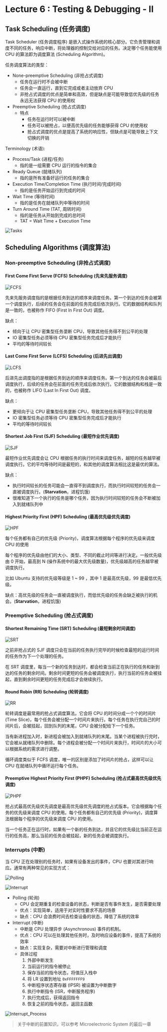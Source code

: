 # Lecture 6 : Testing & Debugging - II

## Task Scheduling (任务调度)

Task Scheduler (任务调度程序) 是嵌入式操作系统的核心部分。它负责管理和调度不同的任务，响应中断，将处理器的控制交给对应的任务。决定哪个任务能使用 CPU 的算法即为调度算法 (Scheduling Algorithm)。

任务调度算法的类型：

- None-preemptive Scheduling (非抢占式调度)
  - 任务在运行时不会被中断
  - 任务会一直运行，直到它完成或者主动放弃 CPU
  - 非抢占式调度的优点是简单和高效，但是缺点是可能导致低优先级的任务永远无法获得 CPU 的使用权
- Preemptive Scheduling (抢占式调度)
  - 特点
    - 任务在运行时可以被中断
    - 任务可以被抢占，以便高优先级的任务能够获得 CPU 的使用权
    - 抢占式调度的优点是提高了系统的响应性，但缺点是可能导致上下文切换的开销

Terminology (术语):

- Process/Task (进程/任务)
  - 指的是一组需要 CPU 运行的指令的集合
- Ready Queue (就绪队列)
  - 指的是所有准备好运行的任务的集合
- Execution Time/Completion Time (执行时间/完成时间)
  - 指的是任务开始运行到完成的时间
- Wait Time (等待时间)
  - 指的是任务在就绪队列中等待的时间
- Turn Around Time (TAT, 周转时间)
  - 指的是任务从开始到完成的总时间
  - TAT = Wait Time + Execution Time

![Tasks](Lecture6.assets/1743410326217.png)

## Scheduling Algorithms (调度算法)

### Non-preemptive Scheduling (非抢占式调度)

#### First Come First Serve (FCFS) Scheduling (先来先服务调度)

![FCFS](Lecture6.assets/1743410706626.png)

先来先服务调度指的是根据任务到达的顺序来调度任务。第一个到达的任务会被第一个调度执行，后续的任务会在前面的任务完成后依次执行。它的数据结构和队列是一致的，也被称作 FIFO (First In First Out) 调度。

缺点：

- 倾向于让 CPU 密集型任务垄断 CPU，导致其他任务得不到公平的处理
- IO 密集型任务必须等待 CPU 密集型任务完成后才能执行
- 平均的等待时间较长

#### Last Come First Serve (LCFS) Scheduling (后进先出调度)

![LCFS](Lecture6.assets/1743410963671.png)

后进先出调度指的是根据任务到达的顺序来调度任务。第一个到达的任务会被最后调度执行，后续的任务会在前面的任务完成后依次执行。它的数据结构和栈是一致的，也被称作 LIFO (Last In First Out) 调度。

缺点：

- 更倾向于让 CPU 密集型任务垄断 CPU，导致其他任务得不到公平的处理
- IO 密集型任务必须等待 CPU 密集型任务完成后才能执行
- 平均的等待时间较长

#### Shortest Job First (SJF) Scheduling (最短作业优先调度)

![SJF](Lecture6.assets/1743411323166.png)

最短作业优先调度会让 CPU 根据任务的执行时间来调度任务，越短的任务越早被调度执行。它的平均等待时间是最短的，和其他的调度算法相比这是最优的算法。

缺点：

- 执行时间较长的任务可能会一直得不到调度执行，而执行时间较短的任务会一直被调度执行。(**Starvation**，进程饥饿)
- 很难知道下一个执行的任务是哪个任务，因为执行时间较短的任务会不断被加入到就绪队列中

#### Highest Priority First (HPF) Scheduling (最高优先级优先调度)

![HPF](Lecture6.assets/1743411518287.png)

每个任务都有自己的优先级 (Priority)，调度算法根据每个程序的优先级来调度 CPU 的使用

每个程序的优先级由他们的大小、类型、不同的截止时间等进行决定。一般优先级由 0 开始，最高到 N (操作系统中的最大优先级数量)，优先级越高的任务越早被调度执行。

比如 Ubuntu 支持的优先级等级是 1 ~ 99 ，其中 1 是最高优先级，99 是最低优先级。

缺点：高优先级的任务会一直被调度执行，而低优先级的任务会缺乏被执行的机会。(**Starvation**，进程饥饿)

### Preemptive Scheduling (抢占式调度)

#### Shortest Remaining Time (SRT) Scheduling (最短剩余时间调度)

![SRT](Lecture6.assets/1743411951920.png)

之前非抢占式的 SJF 调度只会在当前的任务执行完毕的时候检查最短的运行时间的任务作为下一个处理的任务。

在 SRT 调度里，每当一个新的任务到达时，都会检查当前正在执行的任务和新到达的任务的剩余时间。剩余时间更短的任务会被调度执行，执行当前的任务会被挂起，直到剩余时间更短的任务完成后才会继续执行。

#### Round Robin (RR) Scheduling (轮转调度)

![RR](Lecture6.assets/1743412547636.png)

轮转调度是最常用的抢占式调度算法。它会将 CPU 的时间分成一个个的时间片 (Time Slice)，每个任务会被分配一个时间片来执行。每个任务在执行完自己的时间片后，会被挂起，回到队列的末尾，CPU 会被分配给下一个任务。

当有新进程加入时，新进程会被加入到就绪队列的末尾。当某个进程被执行完时，它会被从就绪队列中删除。每个进程会被分配一个时间片来执行，时间片的大小可以根据系统的需求进行调整。

循环调度类似于 FCFS 调度，唯一的区别是添加了时间片的抢占，这样可以让 CPU 在就绪队列中循环运行每个任务。

#### Preemptive Highest Priority First (PHPF) Scheduling (抢占式最高优先级优先调度)

![PHPF](Lecture6.assets/1743413143438.png)

抢占式最高优先级优先调度是最高优先级优先调度的抢占式版本。它会根据每个任务的优先级来调度 CPU 的使用。每个任务都有自己的优先级 (Priority)，调度算法根据每个程序的优先级来调度 CPU 的使用。

当一个任务正在运行时，如果有一个新的任务到达，并且它的优先级比当前正在运行的任务高，那么当前的任务会被挂起，新的任务会被调度执行。

### Interrupts (中断)

当 CPU 正在处理别的任务时，如果有设备发出的事件，CPU 也要对其进行响应。通常有两种常见的实现方式：

![Polling](Lecture6.assets/1743413972191.png)

![Interrupt](Lecture6.assets/1743413994523.png)

- Polling (轮询)
  - CPU 会定期重复的检查设备的状态，判断是否有事件发生，是否需要处理
  - 优点：实现简单，适用于对实时性要求不高的场景
  - 缺点：CPU 会浪费时间去检查设备的状态，降低了系统的效率
- Interrupt (中断)
  - 中断是 CPU 处理异步 (Asynchronous) 事件的机制。
  - 优点：CPU 可以在处理其他任务时，及时响应设备的事件，提高了系统的效率
  - 缺点：实现复杂，需要对中断进行管理和调度
  - 具体过程
    1. 外部中断发生
    2. 当前运行的指令被停止
    3. 保存当前的指令状态，将值压入栈中
    4. 将 LR 设置到地址 `0xFFFFFFF9`
    5. 中断程序状态寄存器 (IPSR) 被设置为中断数字
    6. 执行中断指令 (ISR，中断服务程序)
    7. 执行完成后，获得返回指令
    8. 恢复之前的指令状态，返回主函数

![Interrupt_Process](Lecture6.assets/1743414037131.png)

> 关于中断的前置知识，可以参考 Microelectronic System 的最后一章
